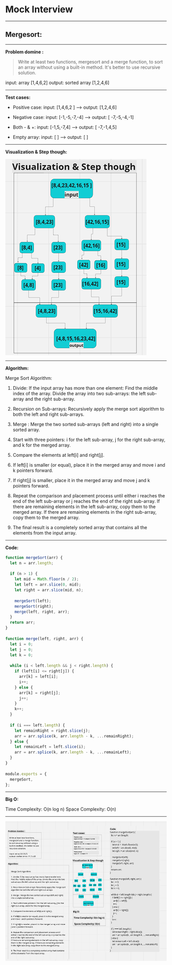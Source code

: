 # Mock Interview

---

## Mergesort:

---

**Problem domine :**

> Write at least two functions, mergesort and a merge function, to sort an array without using a built-in method. It's better to use recursive solution.

input: array [1,4,6,2]
output: sorted array  [1,2,4,6]

---

**Test cases:**

* Positive case: 
input: [1,4,6,2 ] --> output: [1,2,4,6]

* Negative case: 
input: [-1,-5,-7,-4] --> output: [ -7,-5,-4,-1]

 * Both - & +: 
input: [-1,5,-7,4] --> output: [ -7,-1,4,5]

* Empty array: 
input: [ ] --> output: [ ]

---

**Visualization & Step though:**

![Visualization & Step though](image-1.png)

---

**Algorithm:**

Merge Sort Algorithm:

1. Divide: If the input array has more than one element:
Find the middle index of the array. Divide the array into two sub-arrays: the left sub-array and the right sub-array.

2. Recursion on Sub-arrays: Recursively apply the merge sort algorithm to both the left and right sub-arrays.

3. Merge : Merge the two sorted sub-arrays (left and right) into a single sorted array.

4. Start with three pointers: i for the left sub-array, j for the right sub-array, and k for the merged array.

5. Compare the elements at left[i] and right[j].

6. If left[i] is smaller (or equal), place it in the merged array and move i and k pointers forward.

7. If right[j] is smaller, place it in the merged array and move j and k pointers forward.

8. Repeat the comparison and placement process until either i reaches the end of the left sub-array or j reaches the end of the right sub-array.
If there are remaining elements in the left sub-array, copy them to the merged array. If there are remaining elements in the right sub-array, copy them to the merged array.

9. The final result is a completely sorted array that contains all the elements from the input array.

---
**Code:**

```javascript
function mergeSort(arr) {
  let n = arr.length;

  if (n > 1) {
    let mid = Math.floor(n / 2);
    let left = arr.slice(0, mid);
    let right = arr.slice(mid, n);

    mergeSort(left);
    mergeSort(right);
    merge(left, right, arr);
  }
  return arr;
}

function merge(left, right, arr) {
  let i = 0;
  let j = 0;
  let k = 0;

  while (i < left.length && j < right.length) {
    if (left[i] <= right[j]) {
      arr[k] = left[i];
      i++;
    } else {
      arr[k] = right[j];
      j++;
    }
    k++;
  }

  if (i === left.length) {
    let remainRight = right.slice(j);
    arr = arr.splice(k, arr.length - k, ...remainRight);
  } else {
    let remainLeft = left.slice(i);
    arr = arr.splice(k, arr.length - k, ...remainLeft);
  }
}

module.exports = {
  mergeSort,
};

```

---

**Big O:**

Time Complexity: O(n log n)
Space Complexity: O(n)

---

![Whiteboard](image.png)